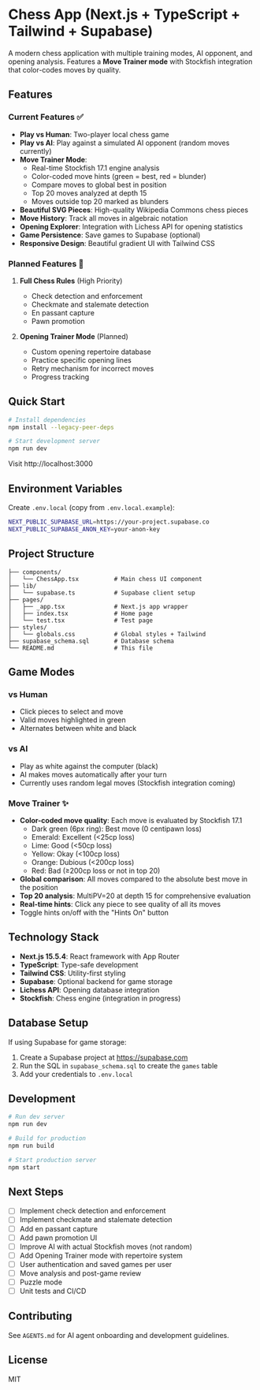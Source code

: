 # Chess App (Next.js + TypeScript + Tailwind + Supabase)

A modern chess application with multiple training modes, AI opponent, and opening analysis. Features a **Move Trainer mode** with Stockfish integration that color-codes moves by quality.

## Features

### Current Features ✅
- **Play vs Human**: Two-player local chess game
- **Play vs AI**: Play against a simulated AI opponent (random moves currently)
- **Move Trainer Mode**: 
  - Real-time Stockfish 17.1 engine analysis
  - Color-coded move hints (green = best, red = blunder)
  - Compare moves to global best in position
  - Top 20 moves analyzed at depth 15
  - Moves outside top 20 marked as blunders
- **Beautiful SVG Pieces**: High-quality Wikipedia Commons chess pieces
- **Move History**: Track all moves in algebraic notation
- **Opening Explorer**: Integration with Lichess API for opening statistics
- **Game Persistence**: Save games to Supabase (optional)
- **Responsive Design**: Beautiful gradient UI with Tailwind CSS

### Planned Features 🚧
1. **Full Chess Rules** (High Priority)
   - Check detection and enforcement
   - Checkmate and stalemate detection
   - En passant capture
   - Pawn promotion

2. **Opening Trainer Mode** (Planned)
   - Custom opening repertoire database
   - Practice specific opening lines
   - Retry mechanism for incorrect moves
   - Progress tracking

## Quick Start

```bash
# Install dependencies
npm install --legacy-peer-deps

# Start development server
npm run dev
```

Visit http://localhost:3000

## Environment Variables

Create `.env.local` (copy from `.env.local.example`):

```bash
NEXT_PUBLIC_SUPABASE_URL=https://your-project.supabase.co
NEXT_PUBLIC_SUPABASE_ANON_KEY=your-anon-key
```

## Project Structure

```
├── components/
│   └── ChessApp.tsx          # Main chess UI component
├── lib/
│   └── supabase.ts           # Supabase client setup
├── pages/
│   ├── _app.tsx              # Next.js app wrapper
│   ├── index.tsx             # Home page
│   └── test.tsx              # Test page
├── styles/
│   └── globals.css           # Global styles + Tailwind
├── supabase_schema.sql       # Database schema
└── README.md                 # This file
```

## Game Modes

### vs Human
- Click pieces to select and move
- Valid moves highlighted in green
- Alternates between white and black

### vs AI
- Play as white against the computer (black)
- AI makes moves automatically after your turn
- Currently uses random legal moves (Stockfish integration coming)

### Move Trainer ✨
- **Color-coded move quality**: Each move is evaluated by Stockfish 17.1
  - Dark green (6px ring): Best move (0 centipawn loss)
  - Emerald: Excellent (<25cp loss)
  - Lime: Good (<50cp loss)
  - Yellow: Okay (<100cp loss)
  - Orange: Dubious (<200cp loss)
  - Red: Bad (≥200cp loss or not in top 20)
- **Global comparison**: All moves compared to the absolute best move in the position
- **Top 20 analysis**: MultiPV=20 at depth 15 for comprehensive evaluation
- **Real-time hints**: Click any piece to see quality of all its moves
- Toggle hints on/off with the "Hints On" button

## Technology Stack

- **Next.js 15.5.4**: React framework with App Router
- **TypeScript**: Type-safe development
- **Tailwind CSS**: Utility-first styling
- **Supabase**: Optional backend for game storage
- **Lichess API**: Opening database integration
- **Stockfish**: Chess engine (integration in progress)

## Database Setup

If using Supabase for game storage:

1. Create a Supabase project at https://supabase.com
2. Run the SQL in `supabase_schema.sql` to create the `games` table
3. Add your credentials to `.env.local`

## Development

```bash
# Run dev server
npm run dev

# Build for production
npm run build

# Start production server
npm start
```

## Next Steps

- [ ] Implement check detection and enforcement
- [ ] Implement checkmate and stalemate detection  
- [ ] Add en passant capture
- [ ] Add pawn promotion UI
- [ ] Improve AI with actual Stockfish moves (not random)
- [ ] Add Opening Trainer mode with repertoire system
- [ ] User authentication and saved games per user
- [ ] Move analysis and post-game review
- [ ] Puzzle mode
- [ ] Unit tests and CI/CD

## Contributing

See `AGENTS.md` for AI agent onboarding and development guidelines.

## License

MIT
